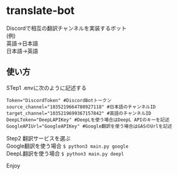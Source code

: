 # translate-bot
Discordで相互の翻訳チャンネルを実装するボット<br>
(例)<br>
英語→日本語<br>
日本語→英語<br>
## 使い方
STep1 .envに次のように記述する<br>
```
Token="DiscordToken" #DiscordBotトークン
source_channel="1035219664780927118" #日本語のチャンネルID
target_channel="1035219699367157842" #英語のチャンネルID
DeepLToken="DeepLAPIKey" #DeepLを使う場合はDeepL APIのキーを記述
GoogleAPIUrl="GoogleAPIKey" #Google翻訳を使う場合はGASのUrlを記述
```
Step2 翻訳サービスを選ぶ<br>
Google翻訳を使う場合 `$ python3 main.py google`<br>
DeepL翻訳を使う場合 `$ python3 main.py deepl`<br>

Enjoy
